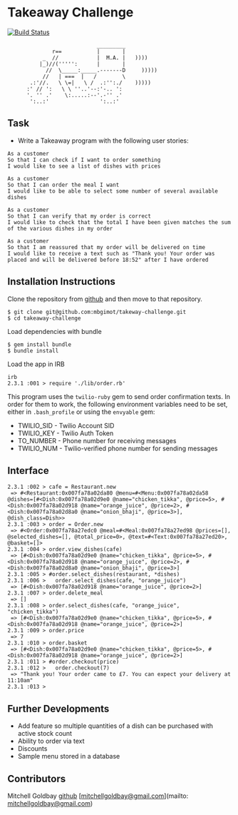 Takeaway Challenge
==================
[![Build Status](https://travis-ci.org/mbgimot/takeaway-challenge.svg?branch=master)](https://travis-ci.org/mbgimot/takeaway-challenge)
```
                            _________
              r==           |       |
           _  //            |  M.A. |   ))))
          |_)//(''''':      |       |
            //  \_____:_____.-------D     )))))
           //   | ===  |   /        \
       .:'//.   \ \=|   \ /  .:'':./    )))))
      :' // ':   \ \ ''..'--:'-.. ':
      '. '' .'    \:.....:--'.-'' .'
       ':..:'                ':..:'

 ```

Task
-----
* Write a Takeaway program with the following user stories:

```
As a customer
So that I can check if I want to order something
I would like to see a list of dishes with prices

As a customer
So that I can order the meal I want
I would like to be able to select some number of several available dishes

As a customer
So that I can verify that my order is correct
I would like to check that the total I have been given matches the sum of the various dishes in my order

As a customer
So that I am reassured that my order will be delivered on time
I would like to receive a text such as "Thank you! Your order was placed and will be delivered before 18:52" after I have ordered
```

Installation Instructions
-----
Clone the repository from [github](https://github.com/mbgimot/takeaway-challenge) and then move to that repository.

```
$ git clone git@github.com:mbgimot/takeway-challenge.git
$ cd takeaway-challenge
```

Load dependencies with bundle
```
$ gem install bundle
$ bundle install
```

Load the app in IRB
```
irb
2.3.1 :001 > require './lib/order.rb'
```

This program uses the ```twilio-ruby``` gem to send order confirmation texts. In order for them to work, the following environment variables need to be set, either in ```.bash_profile``` or using the ```envyable``` gem:

* TWILIO_SID - Twilio Account SID  
* TWILIO_KEY - Twilio Auth Token  
* TO_NUMBER - Phone number for receiving messages  
* TWILIO_NUM - Twilio-verified phone number for sending messages  

Interface
-----
```
2.3.1 :002 > cafe = Restaurant.new
 => #<Restaurant:0x007fa78a02da80 @menu=#<Menu:0x007fa78a02da58 @dishes=[#<Dish:0x007fa78a02d9e0 @name="chicken_tikka", @price=5>, #<Dish:0x007fa78a02d918 @name="orange_juice", @price=2>, #<Dish:0x007fa78a02d8a0 @name="onion_bhaji", @price=3>], @dish_class=Dish>>
2.3.1 :003 > order = Order.new
 => #<Order:0x007fa78a27edc0 @meal=#<Meal:0x007fa78a27ed98 @prices=[], @selected_dishes=[], @total_price=0>, @text=#<Text:0x007fa78a27ed20>, @basket=[]>
2.3.1 :004 > order.view_dishes(cafe)
 => [#<Dish:0x007fa78a02d9e0 @name="chicken_tikka", @price=5>, #<Dish:0x007fa78a02d918 @name="orange_juice", @price=2>, #<Dish:0x007fa78a02d8a0 @name="onion_bhaji", @price=3>]
2.3.1 :005 > #order.select_dishes(restaurant, *dishes)
2.3.1 :006 >   order.select_dishes(cafe, "orange_juice")
 => [#<Dish:0x007fa78a02d918 @name="orange_juice", @price=2>]
2.3.1 :007 > order.delete_meal
 => []
2.3.1 :008 > order.select_dishes(cafe, "orange_juice", "chicken_tikka")
 => [#<Dish:0x007fa78a02d9e0 @name="chicken_tikka", @price=5>, #<Dish:0x007fa78a02d918 @name="orange_juice", @price=2>]
2.3.1 :009 > order.price
 => 7
2.3.1 :010 > order.basket
 => [#<Dish:0x007fa78a02d9e0 @name="chicken_tikka", @price=5>, #<Dish:0x007fa78a02d918 @name="orange_juice", @price=2>]
2.3.1 :011 > #order.checkout(price)
2.3.1 :012 >   order.checkout(7)
 => "Thank you! Your order came to £7. You can expect your delivery at 11:10am"
2.3.1 :013 >
```

Further Developments
-----
* Add feature so multiple quantities of a dish can be purchased with active stock count
* Ability to order via text
* Discounts
* Sample menu stored in a database

Contributors
-----
Mitchell Goldbay [github](https://github.com/mbgimot/) [mitchellgoldbay@gmail.com](mailto: mitchellgoldbay@gmail.com)

